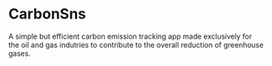# CarbonSns
A simple but efficient carbon emission tracking app made exclusively for the oil and gas indutries to contribute to the overall reduction of greenhouse gases.
